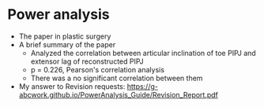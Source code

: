 # Power analysis
* The paper in plastic surgery
* A brief summary of the paper
  + Analyzed the correlation between articular inclination of toe PIPJ and extensor lag of reconstructed PIPJ
  + p = 0.226, Pearson's correlation analysis
  + There was a no significant correlation between them
* My answer to Revision requests: https://g-abcwork.github.io/PowerAnalysis_Guide/Revision_Report.pdf
